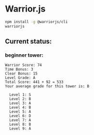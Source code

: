 # Warrior.js

```bash
npm install -g @warriorjs/cli
warriorjs
```

## Current status:

### beginner tower:
```
Warrior Score: 74
Time Bonus: 3
Clear Bonus: 15
Level Grade: A
Total Score: 441 + 92 = 533
Your average grade for this tower is: B

  Level 1: S
  Level 2: B
  Level 3: A
  Level 4: B
  Level 5: A
  Level 6: D
  Level 7: A
  Level 8: B
  Level 9: A
```
